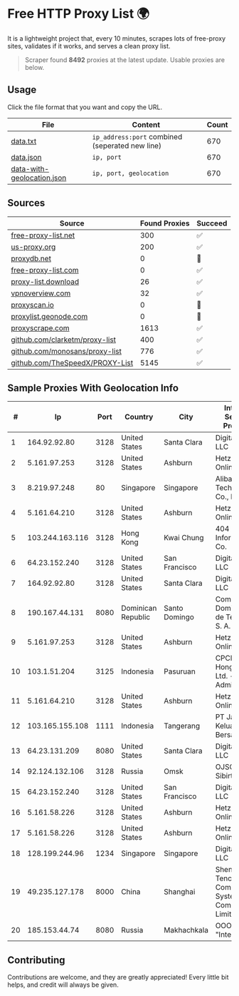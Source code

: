 
# Free HTTP Proxy List 🌍

It is a lightweight project that, every 10 minutes, scrapes lots of free-proxy sites, validates if it works, and serves a clean proxy list.


> Scraper found **8492** proxies at the latest update. Usable proxies are below.

## Usage

Click the file format that you want and copy the URL.


|File|Content|Count|
|----|-------|-----|
|[data.txt](https://raw.githubusercontent.com/themiralay/Proxy-List-World/master/data.txt)|`ip_address:port` combined (seperated new line)|670|
|[data.json](https://raw.githubusercontent.com/themiralay/Proxy-List-World/master/data.json)|`ip, port`|670|
|[data-with-geolocation.json](https://raw.githubusercontent.com/themiralay/Proxy-List-World/master/data-with-geolocation.json)|`ip, port, geolocation`|670|

## Sources

|Source|Found Proxies|Succeed|
|------|-------------|-------|
|[free-proxy-list.net](https://free-proxy-list.net)|300|✅|
|[us-proxy.org](https://www.us-proxy.org)|200|✅|
|[proxydb.net](http://proxydb.net)|0|🚫|
|[free-proxy-list.com](https://free-proxy-list.com/?page=&port=&type%5B%5D=http&type%5B%5D=https&up_time=0&search=Search)|0|✅|
|[proxy-list.download](https://www.proxy-list.download/HTTP)|26|✅|
|[vpnoverview.com](https://vpnoverview.com/privacy/anonymous-browsing/free-proxy-servers)|32|✅|
|[proxyscan.io](https://www.proxyscan.io)|0|🚫|
|[proxylist.geonode.com](https://proxylist.geonode.com/api/proxy-list?limit=300&page=1&sort_by=lastChecked&sort_type=desc&protocols=http,https)|0|🚫|
|[proxyscrape.com](https://api.proxyscrape.com/v2/?request=displayproxies&protocol=http&timeout=10000&country=all&ssl=all&anonymity=all)|1613|✅|
|[github.com/clarketm/proxy-list](https://raw.githubusercontent.com/clarketm/proxy-list/master/proxy-list-raw.txt)|400|✅|
|[github.com/monosans/proxy-list](https://raw.githubusercontent.com/monosans/proxy-list/main/proxies/http.txt)|776|✅|
|[github.com/TheSpeedX/PROXY-List](https://raw.githubusercontent.com/TheSpeedX/PROXY-List/master/http.txt)|5145|✅|


## Sample Proxies With Geolocation Info

|#|Ip|Port|Country|City|Internet Service Provider|
|-|--|----|-------|----|-------------------------|
|1|164.92.92.80|3128|United States|Santa Clara|DigitalOcean, LLC|
|2|5.161.97.253|3128|United States|Ashburn|Hetzner Online GmbH|
|3|8.219.97.248|80|Singapore|Singapore|Alibaba (US) Technology Co., Ltd.|
|4|5.161.64.210|3128|United States|Ashburn|Hetzner Online GmbH|
|5|103.244.163.116|3128|Hong Kong|Kwai Chung|404 Network Information Co.|
|6|64.23.152.240|3128|United States|San Francisco|DigitalOcean, LLC|
|7|164.92.92.80|3128|United States|Santa Clara|DigitalOcean, LLC|
|8|190.167.44.131|8080|Dominican Republic|Santo Domingo|Compañía Dominicana de Teléfonos S. A.|
|9|5.161.97.253|3128|United States|Ashburn|Hetzner Online GmbH|
|10|103.1.51.204|3125|Indonesia|Pasuruan|CPCNet Hong Kong Ltd. - IP Administrator|
|11|5.161.64.210|3128|United States|Ashburn|Hetzner Online GmbH|
|12|103.165.155.108|1111|Indonesia|Tangerang|PT Jaringan Keluarga Bersama|
|13|64.23.131.209|8080|United States|Santa Clara|DigitalOcean, LLC|
|14|92.124.132.106|3128|Russia|Omsk|OJSC Sibirtelecom|
|15|64.23.152.240|3128|United States|San Francisco|DigitalOcean, LLC|
|16|5.161.58.226|3128|United States|Ashburn|Hetzner Online GmbH|
|17|5.161.58.226|3128|United States|Ashburn|Hetzner Online GmbH|
|18|128.199.244.96|1234|Singapore|Singapore|DigitalOcean, LLC|
|19|49.235.127.178|8000|China|Shanghai|Shenzhen Tencent Computer Systems Company Limited|
|20|185.153.44.74|8080|Russia|Makhachkala|OOO "Intercom"|



## Contributing

Contributions are welcome, and they are greatly appreciated! Every
little bit helps, and credit will always be given.

